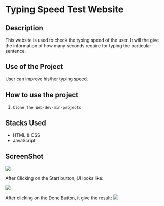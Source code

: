 # Typing Speed Test Website

## Description
This website is used to check the typing speed of the user. It will the give the information of how many seconds require for typing the particular sentence.

## Use of the Project
User can improve his/her typing speed. 

## How to use the project

1. `Clone the Web-dev-min-projects`

## Stacks Used
* HTML & CSS
* JavaScript


## ScreenShot

<img src="https://github.com/khushi-purwar/Web-dev-mini-projects/blob/dev-khushiP/Typing%20Speed%20Test%20Website/screenshots/ss1.png" />

After Clicking on the Start button, UI looks like:

<img src="https://github.com/khushi-purwar/Web-dev-mini-projects/blob/dev-khushiP/Typing%20Speed%20Test%20Website/screenshots/ss2.png" />

After clicking on the Done Button, it give the result:
<img src="https://github.com/khushi-purwar/Web-dev-mini-projects/blob/dev-khushiP/Typing%20Speed%20Test%20Website/screenshots/ss3.png" />

